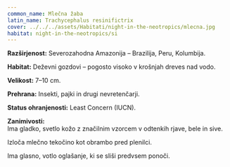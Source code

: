 ```yaml
---
common_name: Mlečna žaba
latin_name: Trachycephalus resinifictrix
cover: ../../../assets/Habitati/night-in-the-neotropics/mlecna.jpg
habitat: night-in-the-neotropics/si
---
```

**Razširjenost:** Severozahodna Amazonija – Brazilija, Peru, Kolumbija.  

**Habitat:** Deževni gozdovi – pogosto visoko v krošnjah dreves nad vodo.  

**Velikost:** 7–10 cm.  

**Prehrana:** Insekti, pajki in drugi nevretenčarji.  

**Status ohranjenosti:** Least Concern (IUCN).  

**Zanimivosti:**  
Ima gladko, svetlo kožo z značilnim vzorcem v odtenkih rjave, bele in sive.  

Izloča mlečno tekočino kot obrambo pred plenilci.  

Ima glasno, votlo oglašanje, ki se sliši predvsem ponoči.
